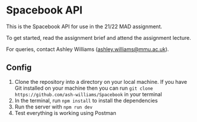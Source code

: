 # Spacebook API

This is the Spacebook API for use in the 21/22 MAD assignment.

To get started, read the assignment brief and attend the assignment lecture.

For queries, contact Ashley Williams (ashley.williams@mmu.ac.uk).

## Config
1. Clone the repository into a directory on your local machine. If you have Git installed on your machine then you can run `git clone https://github.com/ash-williams/Spacebook` in your terminal
2. In the terminal, run `npm install` to install the dependencies
3. Run the server with `npm run dev`
4. Test everything is working using Postman
